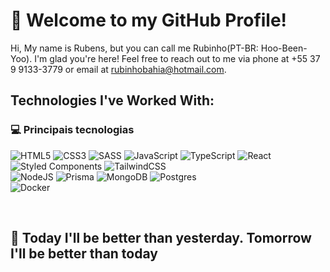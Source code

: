 # 👋 Welcome to my GitHub Profile!

Hi, My name is Rubens, but you can call me Rubinho(PT-BR: Hoo-Been-Yoo). I'm glad you're here! Feel free to reach out to me via phone at +55 37 9 9133-3779 or email at rubinhobahia@hotmail.com.

## Technologies I've Worked With:

### 💻 Principais tecnologias
![HTML5](https://img.shields.io/badge/html5-%23E34F26.svg?style=flat&logo=html5&logoColor=white)
![CSS3](https://img.shields.io/badge/css3-%231572B6.svg?style=flat&logo=css3&logoColor=white)
![SASS](https://img.shields.io/badge/SASS-hotpink.svg?style=flat&logo=SASS&logoColor=white) 
![JavaScript](https://img.shields.io/badge/javascript-%23323330.svg?style=flat&logo=javascript&logoColor=%23F7DF1E)
![TypeScript](https://img.shields.io/badge/typescript-%23007ACC.svg?style=flat&logo=typescript&logoColor=white) 
![React](https://img.shields.io/badge/react-%2320232a.svg?style=flat&logo=react&logoColor=%2361DAFB) 
![Styled Components](https://img.shields.io/badge/styled--components-DB7093?style=flat&logo=styled-components&logoColor=white) 
![TailwindCSS](https://img.shields.io/badge/tailwindcss-DB7093?style=flat&logo=tailwind&logoColor=white)
<br />
![NodeJS](https://img.shields.io/badge/node.js-6DA55F?style=flat&logo=node.js&logoColor=white)
![Prisma](https://img.shields.io/badge/Prisma-3982CE?style=flat&logo=Prisma&logoColor=white)
![MongoDB](https://img.shields.io/badge/MongoDB-%234ea94b.svg?style=flat&logo=mongodb&logoColor=white) 
![Postgres](https://img.shields.io/badge/postgres-%23316192.svg?style=flat&logo=postgresql&logoColor=white)
<br />
![Docker](https://img.shields.io/badge/docker-%230db7ed.svg?style=flat&logo=docker&logoColor=white)

<br />

## 🧠 Today I'll be better than yesterday. Tomorrow I'll be better than today 
